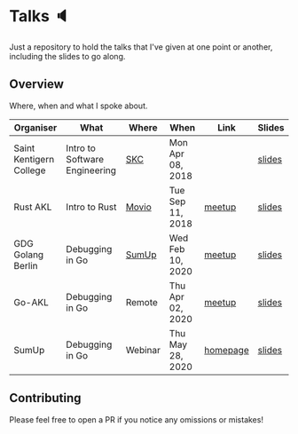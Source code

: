 # Talks :speaker:

Just a repository to hold the talks that I've given at one point or another, including the slides to go along.

## Overview

Where, when and what I spoke about.

| Organiser               | What                          | Where                                  | When             | Link                                                                   | Slides                                    |
|-------------------------|-------------------------------|----------------------------------------|------------------|------------------------------------------------------------------------|-------------------------------------------|
| Saint Kentigern College | Intro to Software Engineering | [SKC](https://www.saintkentigern.com/) | Mon Apr 08, 2018 |                                                                        | [slides](./intro-to-software-engineering) |
| Rust AKL                | Intro to Rust                 | [Movio](https://movio.co/)             | Tue Sep 11, 2018 | [meetup](https://www.meetup.com/rust-akl/events/254022762/)            | [slides](./intro-to-rust)                 |
| GDG Golang Berlin       | Debugging in Go               | [SumUp](https://sumup.co.uk/)          | Wed Feb 10, 2020 | [meetup](https://www.meetup.com/golang-users-berlin/events/265472532/) | [slides](./go-debugging)                  |
| Go-AKL                  | Debugging in Go               | Remote                                 | Thu Apr 02, 2020 | [meetup](https://www.meetup.com/Go-AKL/events/269639856/)              | [slides](./go-debugging)                  |
| SumUp                   | Debugging in Go               | Webinar                                | Thu May 28, 2020 | [homepage](https://sumup.com/careers/events/debugging-in-go/)          | [slides](./go-debugging)                  |

## Contributing

Please feel free to open a PR if you notice any omissions or mistakes!
